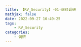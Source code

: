 ```yaml
---
title: 【RV_Security】-01-继续调研
mathjax: false
date: 2022-09-27 16:49:25
tags:
    - RV_Security
categories:
    - 调研
---
```



